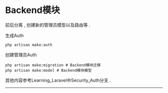 # Backend模块

前后分离 , 创建新的管理员模型以及路由等 .

生成Auth

```
php artisan make:auth
```

创建管理员Auth

```
php artisan make:migration # Backend模块迁移
php artisan make:model # Backend模块模型
```

其他内容参考Learning\_Laravel中Security\_Auth分支 .

---



